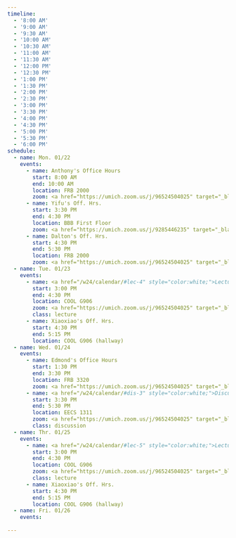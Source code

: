 ```yaml
---
timeline:
  - '8:00 AM'
  - '9:00 AM'
  - '9:30 AM'
  - '10:00 AM'
  - '10:30 AM'
  - '11:00 AM'
  - '11:30 AM'
  - '12:00 PM'
  - '12:30 PM'
  - '1:00 PM'
  - '1:30 PM'
  - '2:00 PM'
  - '2:30 PM'
  - '3:00 PM'
  - '3:30 PM'
  - '4:00 PM'
  - '4:30 PM'
  - '5:00 PM'
  - '5:30 PM'
  - '6:00 PM'
schedule:
  - name: Mon. 01/22
    events:
      - name: Anthony's Office Hours
        start: 8:00 AM
        end: 10:00 AM
        location: FRB 2000
        zoom: <a href="https://umich.zoom.us/j/96524504025" target="_blank" style="color:white;">Zoom Link (deeprob)</a>
      - name: Yifu's Off. Hrs.
        start: 3:30 PM
        end: 4:30 PM
        location: BBB First Floor
        zoom: <a href="https://umich.zoom.us/j/9285446235" target="_blank" style="color:white;">Zoom Link</a>
      - name: Dalton's Off. Hrs.
        start: 4:30 PM
        end: 5:30 PM
        location: FRB 2000
        zoom: <a href="https://umich.zoom.us/j/96524504025" target="_blank" style="color:white;">Zoom Link (deeprob)</a>
  - name: Tue. 01/23
    events:
      - name: <a href="/w24/calendar/#lec-4" style="color:white;">Lecture 4</a>
        start: 3:00 PM
        end: 4:30 PM
        location: COOL G906
        zoom: <a href="https://umich.zoom.us/j/96524504025" target="_blank" style="color:white;">Zoom Link (deeprob)</a>
        class: lecture
      - name: Xiaoxiao's Off. Hrs.
        start: 4:30 PM
        end: 5:15 PM
        location: COOL G906 (hallway)
  - name: Wed. 01/24
    events:
      - name: Edmond's Office Hours
        start: 1:30 PM
        end: 3:30 PM
        location: FRB 3320
        zoom: <a href="https://umich.zoom.us/j/96524504025" target="_blank" style="color:white;">Zoom Link (deeprob)</a>
      - name: <a href="/w24/calendar/#dis-3" style="color:white;">Discussion 3</a>
        start: 3:30 PM
        end: 5:30 PM
        location: EECS 1311
        zoom: <a href="https://umich.zoom.us/j/96524504025" target="_blank" style="color:white;">Zoom Link (deeprob)</a>
        class: discussion
  - name: Thr. 01/25
    events:
      - name: <a href="/w24/calendar/#lec-5" style="color:white;">Lecture 5</a>
        start: 3:00 PM
        end: 4:30 PM
        location: COOL G906
        zoom: <a href="https://umich.zoom.us/j/96524504025" target="_blank" style="color:white;">Zoom Link (deeprob)</a>
        class: lecture
      - name: Xiaoxiao's Off. Hrs.
        start: 4:30 PM
        end: 5:15 PM
        location: COOL G906 (hallway)
  - name: Fri. 01/26
    events:
      
---
```

